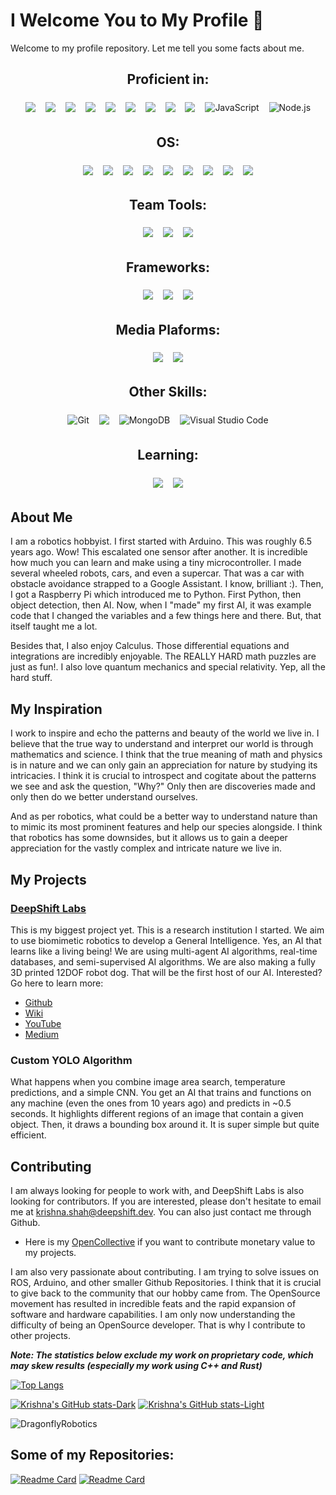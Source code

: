 # I Welcome You to My Profile 👋

Welcome to my profile repository. Let me tell you some facts about me.


<h2 align="center">Proficient in:</h2>

<p align="center">
  <img src="https://img.shields.io/badge/python-3670A0?style=for-the-badge&logo=python&logoColor=ffdd54" style="vertical-align:top; margin:6px">
  <img src="https://img.shields.io/badge/Java-ED8B00?style=for-the-badge&logo=openjdk&logoColor=white" style="vertical-align:top; margin:6px">
  <img src="https://img.shields.io/badge/rust-281C1C?style=for-the-badge&logo=rust&logoColor=white" style="vertical-align:top; margin:6px">
  <img src="https://img.shields.io/badge/C%20Language-blue?style=for-the-badge&logo=c&logoColor=white" style="vertical-align:top; margin:6px">
  <img src="https://img.shields.io/badge/C++-blue?style=for-the-badge&logo=c%2B%2B&logoColor=white" style="vertical-align:top; margin:6px">
  <img src="https://img.shields.io/badge/swift-F54A2A?style=for-the-badge&logo=swift&logoColor=white" style="vertical-align:top; margin:6px">
  <img src="https://img.shields.io/badge/css3-%231572B6.svg?style=for-the-badge&logo=css3&logoColor=white" style="vertical-align:top; margin:6px">
  <img src="https://img.shields.io/badge/html5-%23E34F26.svg?style=for-the-badge&logo=html5&logoColor=white" style="vertical-align:top; margin:6px">
  <img src="https://img.shields.io/badge/Bootstrap-563D7C?style=for-the-badge&logo=bootstrap&logoColor=white" style="vertical-align:top; margin:6px">
  <img style="vertical-align:top; margin:6px" alt="JavaScript" src="https://img.shields.io/badge/JavaScript-323330?style=for-the-badge&logo=javascript&logoColor=F7DF1E" />
  <img style="vertical-align:top; margin:6px" alt="Node.js" src="https://img.shields.io/badge/Node.js-339933?style=for-the-badge&logo=nodedotjs&logoColor=white" />
</p>

<h2 align="center">OS:</h2>

<p align="center">
  <img src="https://img.shields.io/badge/Linux-FCC624?style=for-the-badge&logo=linux&logoColor=black" style="vertical-align:top; margin:6px">
  <img src="https://img.shields.io/badge/Arch_Linux-1793D1?style=for-the-badge&logo=arch-linux&logoColor=white" style="vertical-align:top; margin:6px">
  <img src="https://img.shields.io/badge/Debian-A81D33?style=for-the-badge&logo=debian&logoColor=white" style="vertical-align:top; margin:6px">
  <img src="https://img.shields.io/badge/Kali_Linux-557C94?style=for-the-badge&logo=kali-linux&logoColor=white" style="vertical-align:top; margin:6px">
  <img src="https://img.shields.io/badge/manjaro-35BF5C?style=for-the-badge&logo=manjaro&logoColor=white" style="vertical-align:top; margin:6px">
  <img src="https://img.shields.io/badge/Pop!_OS-48B9C7?style=for-the-badge&logo=Pop!_OS&logoColor=white" style="vertical-align:top; margin:6px">
  <img src="https://img.shields.io/badge/Ubuntu-E95420?style=for-the-badge&logo=ubuntu&logoColor=white" style="vertical-align:top; margin:6px">
  <img src="https://img.shields.io/badge/Windows-0078D6?style=for-the-badge&logo=windows&logoColor=white" style="vertical-align:top; margin:6px">
  <img src="https://img.shields.io/badge/Zorin%20OS-0CC1F3?style=for-the-badge&logo=zorin&logoColor=white" style="vertical-align:top; margin:6px">
</p>

<h2 align="center">Team Tools:</h2>

<p align="center">
  <img src="https://img.shields.io/badge/Slack-4A154B?style=for-the-badge&logo=slack&logoColor=white" style="vertical-align:top; margin:6px">
  <img src="https://img.shields.io/badge/Discord-7289DA?style=for-the-badge&logo=discord&logoColor=white" style="vertical-align:top; margin:6px">
  <img src="https://img.shields.io/badge/Microsoft_Teams-6264A7?style=for-the-badge&logo=microsoft-teams&logoColor=white" style="vertical-align:top; margin:6px">
</p>


<h2 align="center">Frameworks:</h2>

<p align="center">
  <img src="https://img.shields.io/badge/Django-092E20?style=for-the-badge&logo=django&logoColor=white" style="vertical-align:top; margin:6px">
  <img src="https://img.shields.io/badge/Flask-000000?style=for-the-badge&logo=flask&logoColor=white" style="vertical-align:top; margin:6px">
  <img src="https://img.shields.io/badge/Unity-100000?style=for-the-badge&logo=unity&logoColor=white" style="vertical-align:top; margin:6px">
</p>

<h2 align="center">Media Plaforms:</h2>

<p align="center">
  <img src="https://img.shields.io/badge/Medium-12100E?style=for-the-badge&logo=medium&logoColor=white" style="vertical-align:top; margin:6px">
  <img src="https://img.shields.io/badge/Wordpress-21759B?style=for-the-badge&logo=wordpress&logoColor=white" style="vertical-align:top; margin:6px">
</p>

<h2 align="center">Other Skills:</h2>

<p align="center">
  <img style="vertical-align:top; margin:6px" alt="Git" src="https://img.shields.io/badge/Git-F05032?style=for-the-badge&logo=git&logoColor=white" />
  <img src="https://img.shields.io/badge/Google_Cloud-4285F4?style=for-the-badge&logo=google-cloud&logoColor=white" style="vertical-align:top; margin:6px">
  <img style="vertical-align:top; margin:6px" alt="MongoDB" src="https://img.shields.io/badge/MongoDB-4EA94B?style=for-the-badge&logo=mongodb&logoColor=white" />
  <img style="vertical-align:top; margin:6px" alt="Visual Studio Code" src="https://img.shields.io/badge/Visual_Studio_Code-0078D4?style=for-the-badge&logo=visual%20studio%20code&logoColor=white" />
</p>

<h2 align="center">Learning:</h2>
<p align="center">
  <img src="https://img.shields.io/badge/shell_script-%23121011.svg?style=for-the-badge&logo=gnu-bash&logoColor=white" style="vertical-align:top; margin:6px">
  <img src="https://img.shields.io/badge/R-276DC3?style=for-the-badge&logo=r&logoColor=white" style="vertical-align:top; margin:6px">
</p>

## About Me
I am a robotics hobbyist. I first started with Arduino. This was roughly 6.5 years ago. Wow! This escalated one sensor after another. It is incredible how much you can learn and make using a tiny microcontroller. I made several wheeled robots, cars, and even a supercar. That was a car with obstacle avoidance strapped to a Google Assistant. I know, brilliant :). 
Then, I got a Raspberry Pi which introduced me to Python. First Python, then object detection, then AI. Now, when I "made" my first AI, it was example code that I changed the variables and a few things here and there. But, that itself taught me a lot. 

Besides that, I also enjoy Calculus. Those differential equations and integrations are incredibly enjoyable. The REALLY HARD math puzzles are just as fun!. I also love quantum mechanics and special relativity. Yep, all the hard stuff.

## My Inspiration
I work to inspire and echo the patterns and beauty of the world we live in. I believe that the true way to understand and interpret our world is through mathematics and science. I think that the true meaning of math and physics is in nature and we can only gain an appreciation for nature by studying its intricacies. I think it is crucial to introspect and cogitate about the patterns we see and ask the question, "Why?" Only then are discoveries made and only then do we better understand ourselves.

And as per robotics, what could be a better way to understand nature than to mimic its most prominent features and help our species alongside. I think that robotics has some downsides, but it allows us to gain a deeper appreciation for the vastly complex and intricate nature we live in.

## My Projects
### [DeepShift Labs](https://github.com/DeepShift-Labs)
This is my biggest project yet. This is a research institution I started. We aim to use biomimetic robotics to develop a General Intelligence. Yes, an AI that learns like a living being! We are using multi-agent AI algorithms, real-time databases, and semi-supervised AI algorithms. We are also making a fully 3D printed 12DOF robot dog. That will be the first host of our AI. Interested? Go here to learn more:
* [Github](https://github.com/DeepShift-Labs)
* [Wiki](https://wiki.deepshift.dev)
* [YouTube](https://www.youtube.com/channel/UC6nu2aGbAEX3yy5b0W9GBIg)
* [Medium](https://deepshiftlabs.medium.com/)

### Custom YOLO Algorithm
What happens when you combine image area search, temperature predictions, and a simple CNN. You get an AI that trains and functions on any machine (even the ones from 10 years ago) and predicts in ~0.5 seconds. It highlights different regions of an image that contain a given object. Then, it draws a bounding box around it. It is super simple but quite efficient. 

## Contributing
I am always looking for people to work with, and DeepShift Labs is also looking for contributors. If you are interested, please don't hesitate to email me at [krishna.shah@deepshift.dev](krishna.shah@deepshift.dev). You can also just contact me through Github.
* Here is my [OpenCollective](https://opencollective.com/deepshift-labs) if you want to contribute monetary value to my projects.

I am also very passionate about contributing. I am trying to solve issues on ROS, Arduino, and other smaller Github Repositories. I think that it is crucial to give back to the community that our hobby came from. The OpenSource movement has resulted in incredible feats and the rapid expansion of software and hardware capabilities. I am only now understanding the difficulty of being an OpenSource developer. That is why I contribute to other projects. 


***Note: The statistics below exclude my work on proprietary code, which may skew results (especially my work using C++ and Rust)***

<!-- ![Krishna's GitHub stats](https://github-readme-stats.vercel.app/api?username=DragonflyRobotics&count_private=true&theme=transparent)
 -->
 
 [![Top Langs](https://github-readme-stats-git-masterrstaa-rickstaa.vercel.app/api/top-langs/?username=DragonflyRobotics&langs_count=20&theme=transparent&hide=HTML&count_private=true)](https://github.com/DragonflyRobotics)
 
[![Krishna's GitHub stats-Dark](https://github-readme-stats-git-masterrstaa-rickstaa.vercel.app/api?username=DragonflyRobotics&count_private=true&theme=dark#gh-dark-mode-only)](https://github.com/DragonflyRobotics#gh-dark-mode-only)
[![Krishna's GitHub stats-Light](https://github-readme-stats-git-masterrstaa-rickstaa.vercel.app/api?username=DragonflyRobotics&count_private=true&theme=default#gh-light-mode-only)](https://github.com/DragonflyRobotics#gh-light-mode-only)


<!-- [![Top Langs](https://github-readme-stats.vercel.app/api/top-langs/?username=DragonflyRobotics&theme=cobalt&langs_count=10&count_private=true)](https://github.com/anuraghazra/github-readme-stats) -->


<picture>
<source 
  srcset="https://github-readme-streak-stats.herokuapp.com/?user=DragonflyRobotics&hide_border=true&count_private=true&theme=dark"
  media="(prefers-color-scheme: dark)"
/>
<source
  srcset="https://github-readme-streak-stats.herokuapp.com/?user=DragonflyRobotics&hide_border=true&count_private=true"
  media="(prefers-color-scheme: light), (prefers-color-scheme: no-preference)"
/>
<img src="https://github-readme-streak-stats.herokuapp.com/?user=DragonflyRobotics&hide_border=true&count_private=true" alt="DragonflyRobotics" />
</picture>

## Some of my Repositories:
[![Readme Card](https://github-readme-stats-git-masterrstaa-rickstaa.vercel.app/api/pin/?username=DeepShift-Labs&theme=transparent&repo=MAGIST-Algorithm)](https://github.com/DeepShift-Labs/MAGIST-Algorithm)
[![Readme Card](https://github-readme-stats-git-masterrstaa-rickstaa.vercel.app/api/pin/?username=DeepShift-Labs&theme=transparent&repo=Project-Zeta)](https://github.com/DeepShift-Labs/Project-Zeta)

<!--
**DragonflyRobotics/DragonflyRobotics** is a ✨ _special_ ✨ repository because its `README.md` (this file) appears on your GitHub profile.

Here are some ideas to get you started:

- 🔭 I’m currently working on ...
- 🌱 I’m currently learning ...
- 👯 I’m looking to collaborate on ...
- 🤔 I’m looking for help with ...
- 💬 Ask me about ...
- 📫 How to reach me: ...
- 😄 Pronouns: ...
- ⚡ Fun fact: ...
-->
